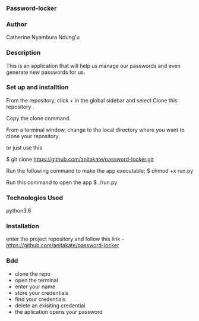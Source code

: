 ### Password-locker

### Author
Catherine Nyambura Ndung'u

### Description
This is an application that will help us manage our passwords and even generate new passwords for us.

### Set up and installtion
From the repository, click + in the global sidebar and select Clone this repository .

Copy the clone command.

From a terminal window, change to the local directory where you want to clone your repository.

or just use this

$ git clone https://github.com/anitakate/password-locker.git

Run the following command to make the app executable;
$ chmod +x run.py

Run this command to open the app
$ ./run.py

### Technologies Used
 python3.6
 
### Installation
 enter the project repository and
 follow this link - https://github.com/anitakate/password-locker

### Bdd
- clone the repo
- open the terminal
- enter your name
- store your credentials
- find your credentials
- delete an exisiting credential
- the aplication opens your password


